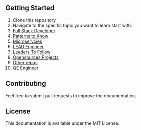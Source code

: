 
## Getting Started

1. Clone this repository
2. Navigate to the specific topic you want to learn start with.
3. [Full Stack Developer ](FULL_STACK.md)
4. [Patterns to Know](Fullstack_Patterns.md)
4. [Microservcies](Microservices.md)
6. [LEAD Engineer](LEAD.md)
7. [Leaders To Follow](INDUSTRY_LEADERS.md)
8. [Opensources Projects](OPEN_SOURCE.md)
9. [Other repos](REPOSITORIES.md) 
10. [QE Engineer](docs/core/qe/MOBILE.md)

## Contributing

Feel free to submit pull requests to improve the documentation.  

## License

This documentation is available under the MIT License.  
